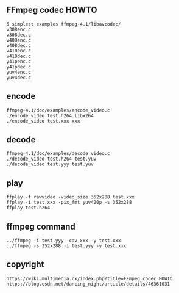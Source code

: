 ## FFmpeg codec HOWTO
```
5 simplest examples ffmpeg-4.1/libavcodec/
v308enc.c
v308dec.c
v408enc.c
v408dec.c
v410enc.c
v410dec.c
y41penc.c
y41pdec.c
yuv4enc.c
yuv4dec.c
```
## encode
```
ffmpeg-4.1/doc/examples/encode_video.c
./encode_video test.h264 libx264
./encode_video test.xxx xxx
```
## decode
```
ffmpeg-4.1/doc/examples/decode_video.c
./decode_video test.h264 test.yuv
./decode_video test.yyy test.yuv
```
## play
```
ffplay -f rawvideo -video_size 352x288 test.xxx
ffplay -i test.xxx -pix_fmt yuv420p -s 352x288
ffplay test.h264
```
## ffmpeg command
```
../ffmpeg -i test.yyy -c:v xxx -y test.xxx
../ffmpeg -s 352x288 -i test.yyy -y test.xxx
```
## copyright
```
https://wiki.multimedia.cx/index.php?title=FFmpeg_codec_HOWTO
https://blog.csdn.net/dancing_night/article/details/46361031
```
